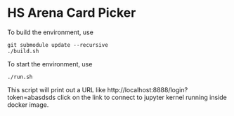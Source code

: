 HS Arena Card Picker
=====================

To build the environment, use

```
git submodule update --recursive
./build.sh
```

To start the environment, use

```
./run.sh
```

This script will print out a URL like http://localhost:8888/login?token=abasdsds click on the link to connect to jupyter kernel running inside docker image.
